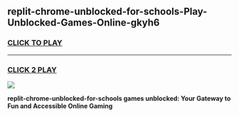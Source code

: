 
## replit-chrome-unblocked-for-schools-Play-Unblocked-Games-Online-gkyh6
<h3>
<a href="https://premium76.site?title=replit-chrome-unblocked-for-schools&ref=25A">CLICK TO PLAY</a></h3>
<hr>

<h3>
<a href="https://premium76.site?title=replit-chrome-unblocked-for-schools&ref=25A">CLICK 2 PLAY</a>
  
</h3>

<a href="https://premium76.site?title=replit-chrome-unblocked-for-schools&ref=25A"><img src="https://clearcache.store/games.png"></a>


**replit-chrome-unblocked-for-schools games unblocked: Your Gateway to Fun and Accessible Online Gaming**
